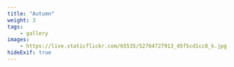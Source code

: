 ```yaml
---
title: "Autumn"
weight: 3
tags:
    - gallery
images:
    - https://live.staticflickr.com/65535/52764727913_45f5cd1cc8_k.jpg
hideExif: true
---
```


